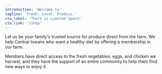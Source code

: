 ```yaml
---
introduction: 'Welcome to'
tagline: 'Fresh. Local. Produce.'
cta_label: 'There is Limited Space!'
cta_link: '/shop'
---
```


Let us be your family's trusted source for produce direct from the farm. We help Central Iowans who want a healthy diet by offering a membership in our farm.

Members have direct access to the fresh vegetables, eggs, and chicken we harvest, and they have the support of an entire community to help them find new ways to enjoy it.
